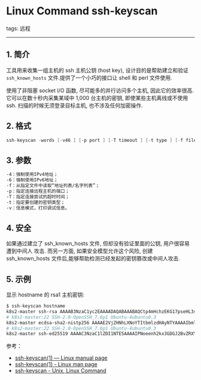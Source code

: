 #  Linux Command ssh-keyscan
tags: 远程



----
## 1. 简介
工具用来收集一组主机的 ssh 主机公钥 (host key), 设计目的是帮助建立和验证 `ssh_known_hosts` 文件.提供了一个小巧的接口让 shell 和 perl 文件使用.

使用了非阻塞 socket I/O 函数, 尽可能多的并行访问多个主机, 因此它的效率很高. 它可以在数十秒内采集某域中 1,000 台主机的密钥, 即使某些主机离线或不使用 ssh. 扫描的时候无须登录目标主机, 也不涉及任何加密操作.

## 2. 格式

```c
ssh-keyscan -words [-v46 ] [-p port ] [-T timeout ] [-t type ] [-f file ] [host | addrlist namelist ] [... ]
```
## 3. 参数

```bash
-4：强制使用IPv4地址；
-6：强制使用IPv6地址；
-f：从指定文件中读取“地址列表/名字列表”；
-p：指定连接远程主机的端口；
-T：指定连接尝试的超时时间；
-t：指定要创建的密钥类型；
-v：信息模式，打印调试信息。
```
## 4. 安全

如果通过建立了 ssh_known_hosts 文件, 但却没有验证里面的公钥, 用户很容易遭到中间人 攻击. 而另一方面, 如果安全模型允许这个风险, 创建 ssh_known_hosts 文件后,能够帮助检测已经发起的密钥篡改或中间人攻击.

## 5. 示例
显示 hostname 的 rsa1 主机密钥:

```bash
$ ssh-keyscan hostname
k8s2-master ssh-rsa AAAAB3NzaC1yc2EAAAADAQABAAABAQCtp4mHchzEKG17pseHL3sIruTTz3mdVUOdkSxjKecozFmCXBE6+gckswKWcY0p/gM5a47mf06fKMbN8m3F+mvDyKhzyry7z3I5UhL4NLluEWfJrUKV+K64hTt7qphHMnkBht+vDs6cSdRkD2VxWatQZ3MBAziLUKFlW8I5fVkGNgjuWyv0gaDDjZu1IqmKbJgd1hvRVuod0cM8xxlfXyx+owzJ2AnjKIzYM0YW3qvZuoU736Vpw4+XaQl0m0l6OBe531WyCH0WgO0613fgn0yQNJic0AxSv1nJmQ0C9h27F/xJ+3St18GO7T/unjARu8/MCgNWDMHm8vmeTFnSRfh5
# k8s2-master:22 SSH-2.0-OpenSSH_7.6p1 Ubuntu-4ubuntu0.3
k8s2-master ecdsa-sha2-nistp256 AAAAE2VjZHNhLXNoYTItbmlzdHAyNTYAAAAIbmlzdHAyNTYAAABBBGCOYfqR4m29v1dhNa+NZdB/mr9LP+kuOSkvnwhNS59LnAN0rDbtdRC6nqEnhfTRZBpNULm5F8hq6oc3qDi/Nh0=
# k8s2-master:22 SSH-2.0-OpenSSH_7.6p1 Ubuntu-4ubuntu0.3
k8s2-master ssh-ed25519 AAAAC3NzaC1lZDI1NTE5AAAAIPNoeenh2kx3GDGJ2BvZRXY8AxtJ9AvowhVdV6LBckRS
```

参考：

 - [ssh-keyscan(1) — Linux manual page](https://man7.org/linux/man-pages/man1/ssh-keyscan.1.html)
 - [ssh-keyscan(1) - Linux man page](https://linux.die.net/man/1/ssh-keyscan)
 - [ssh-keyscan - Unix, Linux Command](https://www.tutorialspoint.com/unix_commands/ssh-keyscan.htm)

